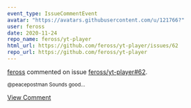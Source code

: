 ```yaml
---
event_type: IssueCommentEvent
avatar: "https://avatars.githubusercontent.com/u/121766?"
user: feross
date: 2020-11-24
repo_name: feross/yt-player
html_url: https://github.com/feross/yt-player/issues/62
repo_url: https://github.com/feross/yt-player
---
```


<a href='https://github.com/feross' target='_blank'>feross</a> commented on issue <a href='https://github.com/feross/yt-player/issues/62' target='_blank'>feross/yt-player#62</a>.

<small>@peacepostman Sounds good...</small>

<a href='https://github.com/feross/yt-player/issues/62' target='_blank'>View Comment</a>